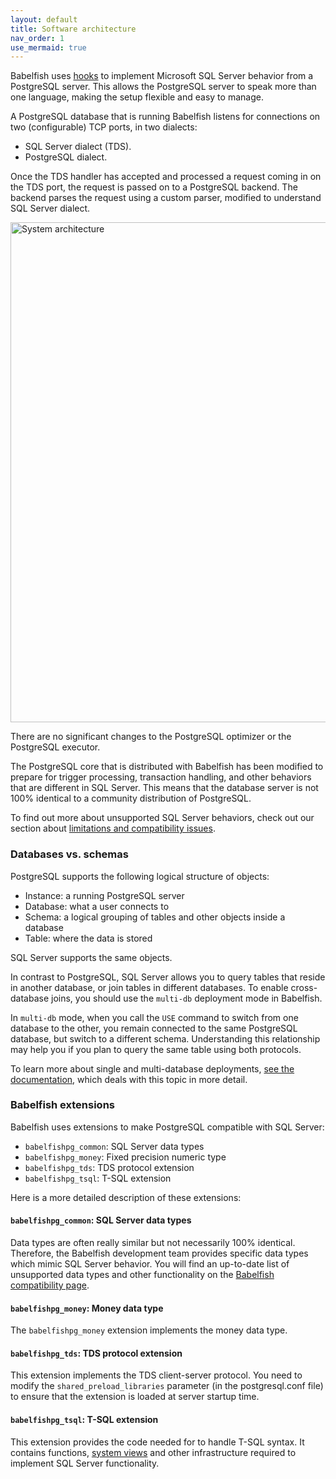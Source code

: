 ```yaml
---
layout: default
title: Software architecture
nav_order: 1
use_mermaid: true
---
```


Babelfish uses [hooks](/docs/internals/postgresql-hooks) to implement Microsoft SQL Server behavior
from a PostgreSQL server. This allows the PostgreSQL server to speak more than one language, making
the setup flexible and easy to manage.

A PostgreSQL database that is running Babelfish listens for connections on two (configurable) TCP 
ports, in two dialects:

- SQL Server dialect (TDS).
- PostgreSQL dialect.
 
Once the TDS handler has accepted and processed a request coming in on the TDS port,
the request is passed on to a PostgreSQL backend. The backend parses the request using a 
custom parser, modified to understand SQL Server dialect.

<img src="/assets/images/babel_architecture.png" title="System architecture" width="800"/>

There are no significant changes to the PostgreSQL optimizer or the PostgreSQL executor.

The PostgreSQL core that is distributed with Babelfish has been modified to prepare for trigger processing, 
transaction handling, and other behaviors that are different in SQL Server. This means that the database 
server is not 100% identical to a community distribution of PostgreSQL.  

To find out more about unsupported SQL Server behaviors, check
out our section about [limitations and compatibility issues](/docs/usage/limitations-of-babelfish).

### Databases vs. schemas

PostgreSQL supports the following logical structure of objects:

- Instance: a running PostgreSQL server
- Database: what a user connects to
- Schema: a logical grouping of tables and other objects inside a database
- Table: where the data is stored

SQL Server supports the same objects.  

In contrast to PostgreSQL, SQL Server allows you to query tables that reside in another database, 
or join tables in different databases. To enable cross-database joins, you should use the `multi-db` 
deployment mode in Babelfish.

In `multi-db` mode, when you call the `USE` command to switch from one database to the other, you remain 
connected to the same PostgreSQL database, but switch to a different schema. Understanding this relationship 
may help you if you plan to query the same table using both protocols.

To learn more about single and multi-database deployments, [see the documentation](/docs/installation/single-multiple),
which deals with this topic in more detail.


### Babelfish extensions

Babelfish uses extensions to make PostgreSQL compatible with SQL Server:

- `babelfishpg_common`: SQL Server data types
- `babelfishpg_money`: Fixed precision numeric type
- `babelfishpg_tds`: TDS protocol extension
- `babelfishpg_tsql`: T-SQL extension

Here is a more detailed description of these extensions:

#### `babelfishpg_common`: SQL Server data types

Data types are often really similar but not necessarily 100% identical.
Therefore, the Babelfish development team provides specific data types which
mimic SQL Server behavior. You will find an up-to-date list of unsupported 
data types and other functionality on the [Babelfish compatibility page](usage/limitations-of-babelfish/).

#### `babelfishpg_money`: Money data type

The `babelfishpg_money` extension implements the money data type.

#### `babelfishpg_tds`: TDS protocol extension

This extension implements the TDS client-server protocol.  You need to modify the `shared_preload_libraries` 
parameter (in the postgresql.conf file) to ensure that the extension is loaded
at server startup time. 

#### `babelfishpg_tsql`: T-SQL extension

This extension provides the code needed for to handle T-SQL syntax.  It contains functions,
[system views](/docs/internals/system-views) and other infrastructure required to implement SQL Server functionality.

